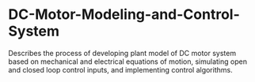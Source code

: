 # DC-Motor-Modeling-and-Control-System
Describes the process of developing plant model of DC motor system based on mechanical and electrical equations of motion, simulating open and closed loop control inputs, and implementing control algorithms.
